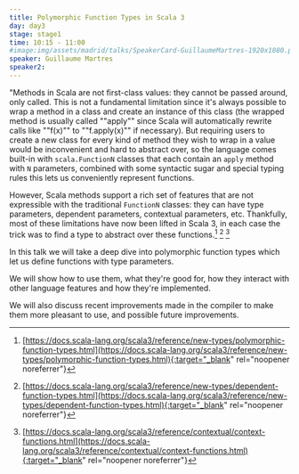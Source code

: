 ```yaml
---
title: Polymorphic Function Types in Scala 3
day: day3
stage: stage1
time: 10:15 - 11:00
#image:img/assets/madrid/talks/SpeakerCard-GuillaumeMartres-1920x1080.png
speaker: Guillaume Martres
speaker2:
---
```


"Methods in Scala are not first-class values: they cannot be passed around, only called. This is not a fundamental limitation since it's always possible to wrap a method in a class and create an instance of this class (the wrapped method is usually called ""apply"" since Scala will automatically rewrite calls like ""f(x)"" to ""f.apply(x)"" if necessary). But requiring users to create a new class for every kind of method they wish to wrap in a value would be inconvenient and hard to abstract over, so the language comes built-in with `scala.FunctionN` classes that each contain an `apply` method with `N` parameters, combined with some syntactic sugar and special typing rules this lets us conveniently represent functions.

However, Scala methods support a rich set of features that are not expressible with the traditional `FunctionN` classes: they can have type parameters, dependent parameters, contextual parameters, etc. Thankfully, most of these limitations have now been lifted in Scala 3, in each case the trick was to find a type to abstract over these functions.[^1] [^2] [^3]

In this talk we will take a deep dive into polymorphic function types which let us define functions with type parameters.

We will show how to use them, what they're good for, how they interact with other language features and how they're implemented.

We will also discuss recent improvements made in the compiler to make them more pleasant to use, and possible future improvements.

[^1]: [https://docs.scala-lang.org/scala3/reference/new-types/polymorphic-function-types.html](https://docs.scala-lang.org/scala3/reference/new-types/polymorphic-function-types.html){:target="_blank" rel="noopener noreferrer"}
[^2]: [https://docs.scala-lang.org/scala3/reference/new-types/dependent-function-types.html](https://docs.scala-lang.org/scala3/reference/new-types/dependent-function-types.html){:target="_blank" rel="noopener noreferrer"}
[^3]: [https://docs.scala-lang.org/scala3/reference/contextual/context-functions.html](https://docs.scala-lang.org/scala3/reference/contextual/context-functions.html){:target="_blank" rel="noopener noreferrer"}
